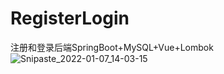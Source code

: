 # RegisterLogin
注册和登录后端SpringBoot+MySQL+Vue+Lombok
![Snipaste_2022-01-07_14-03-15](https://user-images.githubusercontent.com/69790778/148500051-f66461cd-1eee-4665-b1d4-1fb57ac61559.png)
